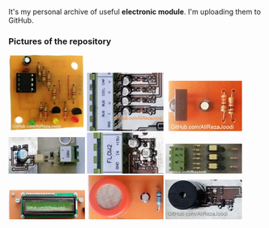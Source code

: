 It's my personal archive of useful **electronic module**. I'm uploading them to GitHub. 

### Pictures of the repository

![](https://github.com/AliRezaJoodi/Electronic-Modules/blob/main/_Album/5.jpg?raw=true)
![](https://github.com/AliRezaJoodi/Electronic-Modules/blob/main/_Album/4.jpg?raw=true)
![](https://github.com/AliRezaJoodi/Electronic-Modules/blob/main/_Album/6.jpg?raw=true)
![](https://github.com/AliRezaJoodi/Electronic-Modules/blob/main/_Album/1.jpg?raw=true)
![](https://github.com/AliRezaJoodi/Electronic-Modules/blob/main/_Album/2.jpg?raw=true)
![](https://github.com/AliRezaJoodi/Electronic-Modules/blob/main/_Album/3.jpg?raw=true)
![](https://github.com/AliRezaJoodi/Electronic-Modules/blob/main/_Album/7.jpg?raw=true)
![](https://github.com/AliRezaJoodi/Electronic-Modules/blob/main/_Album/8.jpg?raw=true)
![](https://github.com/AliRezaJoodi/Electronic-Modules/blob/main/_Album/9.jpg?raw=true)